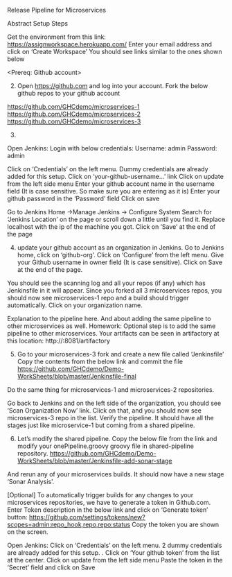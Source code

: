 Release Pipeline for Microservices

Abstract
Setup Steps

Get the environment from this link: https://assignworkspace.herokuapp.com/
Enter your email address and click on ‘Create Workspace’ 
You should see links similar to the ones shown below



<Prereq: Github account>

2. Open https://github.com and log into your account. Fork the below github repos to your github account

https://github.com/GHCdemo/microservices-1 
https://github.com/GHCdemo/microservices-2 
https://github.com/GHCdemo/microservices-3 

3. 
Open Jenkins:
Login with below credentials:
Username: admin 
Password: admin

Click on ‘Credentials’ on the left menu. Dummy credentials are already added for this setup. Click on ‘your-github-username…’ link
Click on update from the left side menu
Enter your github account name in the username field (It is case sensitive. So make sure you are entering as it is)
Enter your github password in the ‘Password’ field
Click on save


Go to Jenkins Home ->Manage Jenkins -> Configure System
Search for ‘Jenkins Location’ on the page or scroll down a little until you find it.
Replace localhost with the ip of the machine you got.
Click on ‘Save’ at the end of the page

4. update your github account as an organization in Jenkins.
Go to Jenkins home, click on ‘github-org’. Click on ‘Configure’ from the left menu.
Give your Github username in owner field (It is case sensitive).
Click on Save at the end of the page.

You should see the scanning log and all your repos (if any) which has Jenkinsfile in it will appear. Since you forked all 3 microservices repos, you should now see microservices-1 repo and a build should trigger automatically. 
Click on your organization name.

Explanation to the pipeline here. And about adding the same pipeline to other microservices as well. 
Homework: Optional step is to add the same pipeline to other microservices.
Your artifacts can be seen in artifactory at this location: http://<host>:8081/artifactory 


5. Go to your microservices-3 fork and create a new file called ‘Jenkinsfile’ 
Copy the contents from the below link and commit the file https://github.com/GHCdemo/Demo-WorkSheets/blob/master/Jenkinsfile-final 

Do the same thing for microservices-1 and microservices-2 repositories. 

Go back to Jenkins and on the left side of the organization, you should see ‘Scan Organization Now’ link. Click on that, and you should now see microservices-3 repo in the list.
Verify the pipeline. It should have all the stages just like microservice-1 but coming from a shared pipeline.

6. Let’s modify the shared pipeline.
Copy the below file from the link and modify your onePipeline.groovy groovy file in shared-pipeline repository.
https://github.com/GHCdemo/Demo-WorkSheets/blob/master/Jenkinsfile-add-sonar-stage 

And rerun any of your microservices builds. It should now have a new stage ‘Sonar Analysis’.

[Optional]
To automatically trigger builds for any changes to your microservices repositories, we have to generate a token in Github.com.
Enter Token description in the below link and click on ‘Generate token’ button: https://github.com/settings/tokens/new?scopes=admin:repo_hook,repo,repo:status 
Copy the token you are shown on the screen.

Open Jenkins:
Click on ‘Credentials’ on the left menu. 2 dummy credentials are already added for this setup. . Click on ‘Your github token’ from the list at the center.
Click on update from the left side menu
Paste the token in the ‘Secret’ field and click on Save
